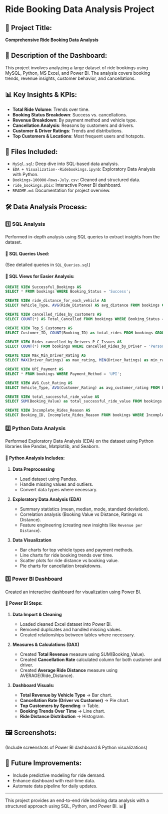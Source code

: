 # Ride Booking Data Analysis Project

## 📌 Project Title:
**Comprehensive Ride Booking Data Analysis**

## 📝 Description of the Dashboard:
This project involves analyzing a large dataset of ride bookings using MySQL, Python, MS Excel, and Power BI. The analysis covers booking trends, revenue insights, customer behavior, and cancellations.

## 📊 Key Insights & KPIs:
- **Total Ride Volume**: Trends over time.
- **Booking Status Breakdown**: Success vs. cancellations.
- **Revenue Breakdown**: By payment method and vehicle type.
- **Cancellation Analysis**: Reasons by customers and drivers.
- **Customer & Driver Ratings**: Trends and distributions.
- **Top Customers & Locations**: Most frequent users and hotspots.

## 📂 Files Included:
- `MySql.sql`: Deep dive into SQL-based data analysis.
- `EDA + Visualization--Ridebookings.ipynb`: Exploratory Data Analysis with Python.
- `Bookings-100000-Rows-July.csv`: Cleaned and structured data.
- `ride_bookings.pbix`: Interactive Power BI dashboard.
- `README.md`: Documentation for project overview.

## 🛠 Data Analysis Process:

### 1️⃣ SQL Analysis
Performed in-depth analysis using SQL queries to extract insights from the dataset.

#### 🔹 SQL Queries Used:
(See detailed queries in `SQL_Queries.sql`)

#### 🔹 SQL Views for Easier Analysis:
```sql
CREATE VIEW Successful_Bookings AS
SELECT * FROM bookings WHERE Booking_Status = 'Success';
```
```sql
CREATE VIEW ride_distance_for_each_vehicle AS
SELECT Vehicle_Type, AVG(Ride_Distance) AS avg_distance FROM bookings GROUP BY Vehicle_Type;
```
```sql
CREATE VIEW cancelled_rides_by_customers AS
SELECT COUNT(*) AS Total_Cancelled FROM bookings WHERE Booking_Status = 'Canceled by Customer';
```
```sql
CREATE VIEW Top_5_Customers AS
SELECT Customer_ID, COUNT(Booking_ID) as total_rides FROM bookings GROUP BY Customer_ID ORDER BY total_rides DESC LIMIT 5;
```
```sql
CREATE VIEW Rides_cancelled_by_Drivers_P_C_Issues AS
SELECT COUNT(*) FROM bookings WHERE cancelled_Rides_by_Driver = 'Personal & Car related issue';
```
```sql
CREATE VIEW Max_Min_Driver_Rating AS
SELECT MAX(Driver_Ratings) as max_rating, MIN(Driver_Ratings) as min_rating FROM bookings WHERE Vehicle_Type = 'Prime Sedan';
```
```sql
CREATE VIEW UPI_Payment AS
SELECT * FROM bookings WHERE Payment_Method = 'UPI';
```
```sql
CREATE VIEW AVG_Cust_Rating AS
SELECT Vehicle_Type, AVG(Customer_Rating) as avg_customer_rating FROM bookings GROUP BY Vehicle_Type;
```
```sql
CREATE VIEW total_successful_ride_value AS
SELECT SUM(Booking_Value) as total_successful_ride_value FROM bookings WHERE Booking_Status = 'Success';
```
```sql
CREATE VIEW Incomplete_Rides_Reason AS
SELECT Booking_ID, Incomplete_Rides_Reason FROM bookings WHERE Incomplete_Rides = 'Yes';
```

### 2️⃣ Python Data Analysis
Performed Exploratory Data Analysis (EDA) on the dataset using Python libraries like Pandas, Matplotlib, and Seaborn.

#### 🔹 Python Analysis Includes:
1. **Data Preprocessing**
   - Load dataset using Pandas.
   - Handle missing values and outliers.
   - Convert data types where necessary.

2. **Exploratory Data Analysis (EDA)**
   - Summary statistics (mean, median, mode, standard deviation).
   - Correlation analysis (Booking Value vs Distance, Ratings vs Distance).
   - Feature engineering (creating new insights like `Revenue per Distance`).

3. **Data Visualization**
   - Bar charts for top vehicle types and payment methods.
   - Line charts for ride booking trends over time.
   - Scatter plots for ride distance vs booking value.
   - Pie charts for cancellation breakdowns.

### 3️⃣ Power BI Dashboard
Created an interactive dashboard for visualization using Power BI.

#### 🔹 Power BI Steps:
1. **Data Import & Cleaning**
   - Loaded cleaned Excel dataset into Power BI.
   - Removed duplicates and handled missing values.
   - Created relationships between tables where necessary.

2. **Measures & Calculations (DAX)**
   - Created **Total Revenue** measure using SUM(Booking_Value).
   - Created **Cancellation Rate** calculated column for both customer and driver.
   - Created **Average Ride Distance** measure using AVERAGE(Ride_Distance).

3. **Dashboard Visuals:**
   - **Total Revenue by Vehicle Type** → Bar chart.
   - **Cancellation Rate (Driver vs Customer)** → Pie chart.
   - **Top Customers by Spending** → Table.
   - **Booking Trends Over Time** → Line chart.
   - **Ride Distance Distribution** → Histogram.

## 🖼 Screenshots:
(Include screenshots of Power BI dashboard & Python visualizations)

## 🎯 Future Improvements:
- Include predictive modeling for ride demand.
- Enhance dashboard with real-time data.
- Automate data pipeline for daily updates.

---

This project provides an end-to-end ride booking data analysis with a structured approach using SQL, Python, and Power BI. 📊🚀

